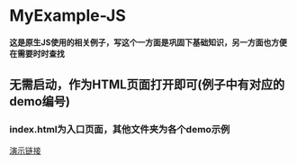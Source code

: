 # MyExample-JS
#### 这是原生JS使用的相关例子，写这个一方面是巩固下基础知识，另一方面也方便在需要时时查找
## 无需启动，作为HTML页面打开即可(例子中有对应的demo编号)
### index.html为入口页面，其他文件夹为各个demo示例
[演示链接](https://livwei.github.io/MyExample-JS/)

